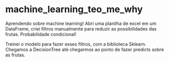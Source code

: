 # machine_learning_teo_me_why

Aprendendo sobre machine learning!
Abri uma planilha de excel em um DataFrame, criei filtros manualmente para reduzir as possibilidades das frutas. Probabilidade condicional!

Treinei o modelo para fazer esses filtros, com a biblioteca Sklearn.
Chegamos a DecisionTree até chegarmos ao ponto de fazer predicts sobre as frutas.

